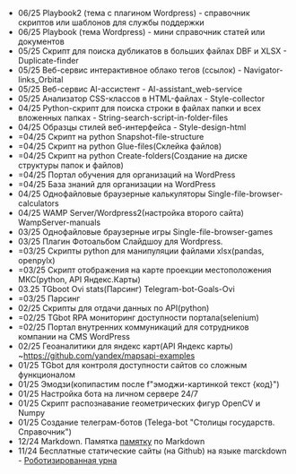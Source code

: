 + 06/25 Playbook2 (тема с плагином Wordpress) - справочник скриптов или шаблонов для службы поддержки  
+ 06/25 Playbook (тема Wordpress) - мини справочник статей или документов  
+ 05/25 Скрипт для поиска дубликатов в больших файлах DBF и XLSX - Duplicate-finder 
+ 05/25 Веб-сервис интерактивное облако тегов (ссылок) - Navigator-links_Orbital
+ 05/25 Веб-сервис AI-ассистент - AI-assistant_web-service
+ 05/25 Анализатор CSS-классов в HTML-файлах - Style-collector
+ 04/25 Python-скрипт для поиска строки в файлах папки и всех вложенных папках - String-search-script-in-folder-files
+ 04/25 Образцы стилей веб-интерфейса - Style-design-html
+ =04/25 Скрипт на python Snapshot-file-structure
+ =04/25 Скрипт на python Glue-files(Склейка файлов)
+ =04/25 Скрипт на python Create-folders(Создание на диске структуры папок и файлов)
+ =04/25 Портал обучения для организаций на WordPress
+ =04/25 База знаний для организации на WordPress 
+ 04/25 Однофайловые браузерные калькуляторы Single-file-browser-calculators
+ 04/25 WAMP Server/Wordpress2(настройка второго сайта) WampServer-manuals
+ 03/25 Однофайловые браузерные игры Single-file-browser-games
+ 03/25 Плагин Фотоальбом Слайдшоу для Wordpress.
+ =03/25 Скрипты python для манипуляции файлами xlsx(pandas, openpylx)
+ =03/25 Скрипт отображения на карте проекции местоположения МКС(python, API Яндекс.Карты)
+ 03.25 TGboot Ovi stats(Парсинг) Telegram-bot-Goals-Ovi
+ =03/25 Парсинг
+ 02/25 Скрипты для отдачи данных по API(python)
+ =02/25 TGbot RPA мониторинг доступности портала(selenium)
+ =02/25 Портал внутренних коммуникаций для сотрудников компании на CMS WordPress
+ 02/25 Геоаналитики для яндекс карт(API Яндекс карты) ~https://github.com/yandex/mapsapi-examples
+ 01/25 TGbot для контроля доступности сайтов со сложным функционалом 
+ 01/25 Эмодзи(копипастим после f"эмоджи-картинкой текст {код}")  
+ 01/25 Настройка бота на личном сервере 24/7
+ 01/25 Скрипт распознавание геометрических фигур OpenCV и Numpy
+ 01/25 Создание телеграм-ботов (Telega-bot "Столицы государств. Справочник")
+ 12/24 Markdown. Памятка [памятку](https://leorodx.github.io/Markdown/) по Markdown
+ 11/24 Бесплатные статические сайты (на Github) на языке marckdown - [Роботизированная урна](https://leorodx.github.io/RoboUrn)
